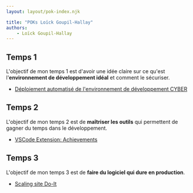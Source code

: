 ```yaml
---
layout: layout/pok-index.njk

title: "POKs Loïck Goupil-Hallay"
authors:
    - Loïck Goupil-Hallay
---
```


<head>
  <link rel="icon" href="https://github.com/BoxBoxJason/resume/blob/d07f37a66e2a583832533a10a9a4bf73b020be6f/src/assets/avatar.png?raw=true" type="image/x-icon">
</head>

## Temps 1
L'objectif de mon temps 1 est d'avoir une idée claire sur ce qu'est l'**environnement de développement idéal** et comment le sécuriser.
- [Déploiement automatisé de l'environnement de développement CYBER](./temps-1)

## Temps 2
L'objectif de mon temps 2 est de **maîtriser les outils** qui permettent de gagner du temps dans le développement.
- [VSCode Extension: Achievements](./temps-2)

## Temps 3
L'objectif de mon temps 3 est de **faire du logiciel qui dure en production**.
- [Scaling site Do-It](./temps-3/)
